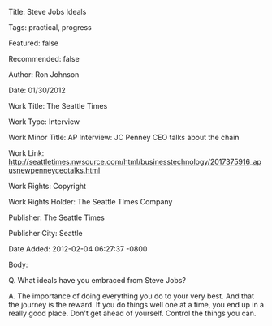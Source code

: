Title:  Steve Jobs Ideals

Tags:   practical, progress

Featured: false

Recommended: false

Author: Ron Johnson

Date:   01/30/2012

Work Title: The Seattle Times

Work Type: Interview

Work Minor Title: AP Interview: JC Penney CEO talks about the chain

Work Link: http://seattletimes.nwsource.com/html/businesstechnology/2017375916_apusnewpenneyceotalks.html

Work Rights: Copyright

Work Rights Holder: The Seattle TImes Company

Publisher: The Seattle Times

Publisher City: Seattle

Date Added: 2012-02-04 06:27:37 -0800

Body: 

Q. What ideals have you embraced from Steve Jobs? 

A. The importance of doing everything you do to your very best. And that the journey is the reward. If you do things well one at a time, you end up in a really good place. Don't get ahead of yourself. Control the things you can.
